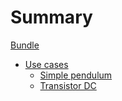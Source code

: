 # Summary


[Bundle](../../README.md)


- [Use cases](use_cases/README.md)
    - [Simple pendulum](use_cases/simple_pendulum.md)
    - [Transistor DC](use_cases/transistor.md)
